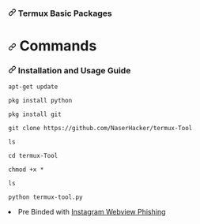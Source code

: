 <h3 dir="auto"><a id="user-content-️-termux-basic-packages" class="anchor" aria-hidden="true" href="#️-termux-basic-packages"><svg class="octicon octicon-link" viewBox="0 0 16 16" version="1.1" width="16" height="16" aria-hidden="true"><path fill-rule="evenodd" d="M7.775 3.275a.75.75 0 001.06 1.06l1.25-1.25a2 2 0 112.83 2.83l-2.5 2.5a2 2 0 01-2.83 0 .75.75 0 00-1.06 1.06 3.5 3.5 0 004.95 0l2.5-2.5a3.5 3.5 0 00-4.95-4.95l-1.25 1.25zm-4.69 9.64a2 2 0 010-2.83l2.5-2.5a2 2 0 012.83 0 .75.75 0 001.06-1.06 3.5 3.5 0 00-4.95 0l-2.5 2.5a3.5 3.5 0 004.95 4.95l1.25-1.25a.75.75 0 00-1.06-1.06l-1.25 1.25a2 2 0 01-2.83 0z"></path></svg></a><g-emoji class="g-emoji" alias="eight_spoked_asterisk" fallback-src="https://github.githubassets.com/images/icons/emoji/unicode/2733.png"> Termux Basic Packages</h3>

<h1 dir="auto"><a id="user-content--commands-" class="anchor" aria-hidden="true" href="#-commands-"><svg class="octicon octicon-link" viewBox="0 0 16 16" version="1.1" width="16" height="16" aria-hidden="true"><path fill-rule="evenodd" d="M7.775 3.275a.75.75 0 001.06 1.06l1.25-1.25a2 2 0 112.83 2.83l-2.5 2.5a2 2 0 01-2.83 0 .75.75 0 00-1.06 1.06 3.5 3.5 0 004.95 0l2.5-2.5a3.5 3.5 0 00-4.95-4.95l-1.25 1.25zm-4.69 9.64a2 2 0 010-2.83l2.5-2.5a2 2 0 012.83 0 .75.75 0 001.06-1.06 3.5 3.5 0 00-4.95 0l-2.5 2.5a3.5 3.5 0 004.95 4.95l1.25-1.25a.75.75 0 00-1.06-1.06l-1.25 1.25a2 2 0 01-2.83 0z"></path></svg></a> Commands</h1>
<h3 dir="auto"><a id="user-content-️-installation-and-usage-guide" class="anchor" aria-hidden="true" href="#️-installation-and-usage-guide"><svg class="octicon octicon-link" viewBox="0 0 16 16" version="1.1" width="16" height="16" aria-hidden="true"><path fill-rule="evenodd" d="M7.775 3.275a.75.75 0 001.06 1.06l1.25-1.25a2 2 0 112.83 2.83l-2.5 2.5a2 2 0 01-2.83 0 .75.75 0 00-1.06 1.06 3.5 3.5 0 004.95 0l2.5-2.5a3.5 3.5 0 00-4.95-4.95l-1.25 1.25zm-4.69 9.64a2 2 0 010-2.83l2.5-2.5a2 2 0 012.83 0 .75.75 0 001.06-1.06 3.5 3.5 0 00-4.95 0l-2.5 2.5a3.5 3.5 0 004.95 4.95l1.25-1.25a.75.75 0 00-1.06-1.06l-1.25 1.25a2 2 0 01-2.83 0z"></path></svg></a><g-emoji class="g-emoji" alias="biohazard" fallback-src="https://github.githubassets.com/images/icons/emoji/unicode/2623.png"> Installation and Usage Guide</h3>
<div class="snippet-clipboard-content position-relative overflow-auto" data-snippet-clipboard-copy-content="apt-get update"><pre class="notranslate"><code class="notranslate">apt-get update
</code></pre></div>
<div class="snippet-clipboard-content position-relative overflow-auto" data-snippet-clipboard-copy-content="pkg install python"><pre class="notranslate"><code class="notranslate">pkg install python
</code></pre></div>
<div class="snippet-clipboard-content position-relative overflow-auto" data-snippet-clipboard-copy-content="pkg install git"><pre class="notranslate"><code class="notranslate">pkg install git
</code></pre></div>
<div class="snippet-clipboard-content position-relative overflow-auto" data-snippet-clipboard-copy-content="git clone https://github.com/OnlineHacKing/OH-Basic"><pre class="notranslate"><code class="notranslate">git clone https://github.com/NaserHacker/termux-Tool
</code></pre></div>
<div class="snippet-clipboard-content position-relative overflow-auto" data-snippet-clipboard-copy-content="ls"><pre class="notranslate"><code class="notranslate">ls
</code></pre></div>
<div class="snippet-clipboard-content position-relative overflow-auto" data-snippet-clipboard-copy-content="cd OH-Basic"><pre class="notranslate"><code class="notranslate">cd termux-Tool
</code></pre></div>
<div class="snippet-clipboard-content position-relative overflow-auto" data-snippet-clipboard-copy-content="chmod +x *"><pre class="notranslate"><code class="notranslate">chmod +x *
</code></pre></div>
<div class="snippet-clipboard-content position-relative overflow-auto" data-snippet-clipboard-copy-content="ls"><pre class="notranslate"><code class="notranslate">ls
</code></pre></div>
<div class="snippet-clipboard-content position-relative overflow-auto" data-snippet-clipboard-copy-content="python ohbasic.py"><pre class="notranslate"><code class="notranslate">python termux-tool.py
</code></pre></div>

<li>Pre Binded with <a href="https://github.com/Th30neAnd0nly/PI">Instagram Webview Phishing </a>
